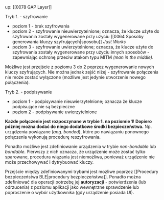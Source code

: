 up: [[0078 GAP Layer]]

Tryb 1. - szyfrowanie
- poziom 1 - brak szyfrowania
- poziom 2 - szyfrowanie nieuwierzytelnione; oznacza, że klucze użyte do szyfrowania zostały wygenerowane przy użyciu [[0064 Sposoby generowania kluczy szyfrujących|sposobu]] *Just Works*
- poziom 3 - szyfrowanie uwierzytelnione; oznacza, że klucze użyte do szyfrowania zostały wygenerowane przy użyciu innych sposobów - zapewniając ochronę przeciw atakom typu MITM *(man in the middle)*.

Możliwe jest przejście z poziomu 3 do 2 poprzez wygenerowanie nowych kluczy szyfrujących. Nie można jednak zejść niżej - szyfrowanie połączenia nie może zostać wyłączone (możliwe jest jedynie utworzenie nowego połączenia).

Tryb 2. - podpisywanie
- poziom 1 - podpisywanie nieuwierzytelnione; oznacza że klucze podpisujące nie są bezpieczne
- poziom 2 - podpisywanie uwierzytelnione

**Każde połączenie jest rozpoczynane w trybie 1. na poziomie 1! Dopiero później można dodać do niego dodatkowe środki bezpieczeństwa.** Np. urządzenia powiązane (*ang. bonded*), które po nawiązaniu ponownego połączenia wykonują procedurę reszyfrowania.

Ponadto możliwe jest zdefiniowanie urządzenia w trybie *non-bondable* lub *bondable*. Pierwszy z nich oznacza, że urządzenie może zostać tylko sparowane, procedura wiązania jest niemożliwa, ponieważ urządzenie nie może przechowywać i dytrybuować kluczy.

Przejście między zdefiniowanymi trybami jest możliwe poprzez [[Procedury bezpieczeństwa BLE|procedury bezpieczeństwa]].
Ponadto można zdefiniować dla operacji potrzebę jej **autoryzacji** - potwierdzenia (lub odrzucenia) z poziomu aplikacji jako wewnętrzne sprawdzenie lub poproszenie o wybór użytkownika (gdy urządzenie posiada UI).
